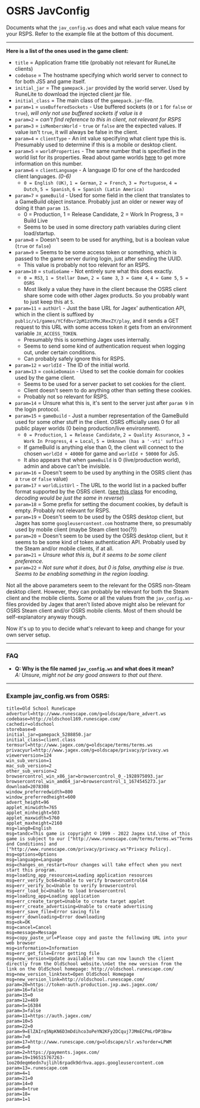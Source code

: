 # OSRS JavConfig
Documents what the `jav_config.ws` does and what each value means for your RSPS. Refer to the example file at the bottom of this document.

---

**Here is a list of the ones used in the game client:**
- `title` = Application frame title (probably not relevant for RuneLite clients)
- `codebase` = The hostname specifying which world server to connect to for both JS5 and game itself.
- `initial_jar` = The `gamepack.jar` provided by the world server. Used by RuneLite to download the injected client jar file.
- `initial_class` = The main class of the `gamepack.jar`-file.
- `param=1` = `useBufferedSockets` - Use buffered sockets (`0` or `1` for `false` or `true`), *will only not use buffered sockets if value is `0`*
- `param=2` = *can't find reference to this in client, not relevant for RSPS*
- `param=3` = `isMembersWorld` - `true` or `false` are the expected values. If value isn't `true`, it will always be false in the client.
- `param=4` = `clientType` - An int value specifying what client type this is. Presumably used to determine if this is a mobile or desktop client.
- `param=5` = `worldProperties` - The same number that is specified in the world list for its properties. Read about game worlds [here](/docs/osrs-specific/osrs_world.md) to get more information on this number.
- `param=6` = `clientLanguage` - A language ID for one of the hardcoded client languages. *(0-6)*
  - `0 = English (UK)`, `1 = German`, `2 = French`, `3 = Portuguese`, `4 = Dutch`, `5 = Spanish`, `6 = Spanish (Latin America)`
- `param=7` = `gameBuild` - Used for some field in the client that translates to a GameBuild object instance. Probably just an older or newer way of doing it than `param 15`.
  - 0 = Production, 1 = Release Candidate, 2 = Work In Progress, 3 = Build Live
  - Seems to be used in some directory path variables during client load/startup.
- `param=8` = Doesn't seem to be used for anything, but is a boolean value (`true` or `false`)
- `param=9` = Seems to be some access token or something, which is passed to the game server during login, just after sending the UUID.
  - This value is probably not too relevant for an RSPS.
- `param=10` = `studioGame` - Not entirely sure what this does exactly.
  - `0 = RS3`, `1 = Stellar Dawn`, `2 = Game 3`, `3 = Game 4`, `4 = Game 5`, `5 = OSRS`
  - Most likely a value they have in the client because the OSRS client share some code with other Jagex products. So you probably want to just keep this at `5`.
- `param=11` = `authUrl` - Just the base URL for Jagex' authentication API, which in the client is suffixed by `public/v1/games/YCfdbvr2pM1zUYMxJRexZY/play`, and it sends a GET request to this URL with some access token it gets from an environment variable `JX_ACCESS_TOKEN`.
  - Presumably this is something Jagex uses internally.
  - Seems to send some kind of authentication request when logging out, under certain conditions.
  - Can probably safely ignore this for RSPS.
- `param=12` = `worldId` - The ID of the initial world.
- `param=13` = `cookieDomain` - Used to set the cookie domain for cookies used by the game client.
  - Seems to be used for a server packet to set cookies for the client.
  - Client doesn't seem to do anything other than setting these cookies.
  - Probably not so relevant for RSPS.
- `param=14` = Unsure what this is, it's sent to the server just after `param 9` in the login protocol.
- `param=15` = `gameBuild` - Just a number representation of the GameBuild used for some other stuff in the client. OSRS officially uses 0 for all public player worlds (0 being production/live environment).
  - `0 = Production`, `1 = Release Candidate`, `2 = Quality Assurance`, `3 = Work In Progress`, `4 = Local`, `5 = Unknown (has a '-vti' suffix)`
  - If gameBuild is anything else than 0, the client will connect to the chosen `worldId + 40000` for game and `worldId + 50000` for Js5.
  - It also appears that when `gameBuild` is 0 (live/production world), admin and above can't be invisible.
- `param=16` = Doesn't seem to be used by anything in the OSRS client (has a `true` or `false` value)
- `param=17` = `worldListUrl` - The URL to the world list in a packed buffer format supported by the OSRS client. ([see this class](/common/src/main/kotlin/net/dodian/common/util/Extensions.kt) for encoding, *decoding would be just the same in reverse*)
- `param=18` = Some prefix for setting the document cookies, by default is empty. Probably not relevant for RSPS.
- `param=19` = Doesn't seem to be used by the OSRS desktop client, but Jagex has some `googleusercontent.com` hostname there, so presumably used by mobile client (maybe Steam client too(?))
- `param=20` = Doesn't seem to be used by the OSRS desktop client, but it seems to be some kind of token authentication API. Probably used by the Steam and/or mobile clients, if at all.
- `param=21` = *Unsure what this is, but it seems to be some client preference.*
- `param=22` = *Not sure what it does, but 0 is false, anything else is true. Seems to be enabling something in the region loading.*

Not all the above parameters seem to the relevant for the OSRS non-Steam desktop client. However, they can probably be relevant for both the Steam client and the mobile clients. Some or all the values from the `jav_config.ws`-files provided by Jagex that aren't listed above might also be relevant for OSRS Steam client and/or OSRS mobile clients. Most of them should be self-explanatory anyway though.

Now it's up to you to decide what's relevant to keep and change for your own server setup.

---

### FAQ
- **Q: Why is the file named `jav_config.ws` and what does it mean?** \
  *A: Unsure, might not be any good answers to that out there.*

---

### **Example jav_config.ws from OSRS:**
```dotenv
title=Old School RuneScape
adverturl=http://www.runescape.com/g=oldscape/bare_advert.ws
codebase=http://oldschool169.runescape.com/
cachedir=oldschool
storebase=0
initial_jar=gamepack_5288850.jar
initial_class=client.class
termsurl=http://www.jagex.com/g=oldscape/terms/terms.ws
privacyurl=http://www.jagex.com/g=oldscape/privacy/privacy.ws
viewerversion=124
win_sub_version=1
mac_sub_version=2
other_sub_version=2
browsercontrol_win_x86_jar=browsercontrol_0_-1928975093.jar
browsercontrol_win_amd64_jar=browsercontrol_1_1674545273.jar
download=2078308
window_preferredwidth=800
window_preferredheight=600
advert_height=96
applet_minwidth=765
applet_minheight=503
applet_maxwidth=5760
applet_maxheight=2160
msg=lang0=English
msg=tandc=This game is copyright © 1999 - 2022 Jagex Ltd.\Use of this game is subject to our ["http://www.runescape.com/terms/terms.ws"Terms and Conditions] and ["http://www.runescape.com/privacy/privacy.ws"Privacy Policy].
msg=options=Options
msg=language=Language
msg=changes_on_restart=Your changes will take effect when you next start this program.
msg=loading_app_resources=Loading application resources
msg=err_verify_bc64=Unable to verify browsercontrol64
msg=err_verify_bc=Unable to verify browsercontrol
msg=err_load_bc=Unable to load browsercontrol
msg=loading_app=Loading application
msg=err_create_target=Unable to create target applet
msg=err_create_advertising=Unable to create advertising
msg=err_save_file=Error saving file
msg=err_downloading=Error downloading
msg=ok=OK
msg=cancel=Cancel
msg=message=Message
msg=copy_paste_url=Please copy and paste the following URL into your web browser
msg=information=Information
msg=err_get_file=Error getting file
msg=new_version=Update available! You can now launch the client directly from the OldSchool website.\nGet the new version from the link on the OldSchool homepage: http://oldschool.runescape.com/
msg=new_version_linktext=Open OldSchool Homepage
msg=new_version_link=http://oldschool.runescape.com/
param=20=https://token-auth.production.jxp.aws.jagex.com/
param=16=false
param=15=0
param=12=469
param=5=16384
param=3=false
param=11=https://auth.jagex.com/
param=10=5
param=22=0
param=9=ElZAIrq5NpKN6D3mDdihco3oPeYN2KFy2DCquj7JMmECPmLrDP3Bnw
param=7=0
param=17=http://www.runescape.com/g=oldscape/slr.ws?order=LPWM
param=6=0
param=2=https://payments.jagex.com/
param=19=196515767263-1oo20deqm6edn7ujlihl6rpadk9drhva.apps.googleusercontent.com
param=13=.runescape.com
param=4=1
param=21=0
param=14=0
param=8=true
param=18=
param=1=1
```
